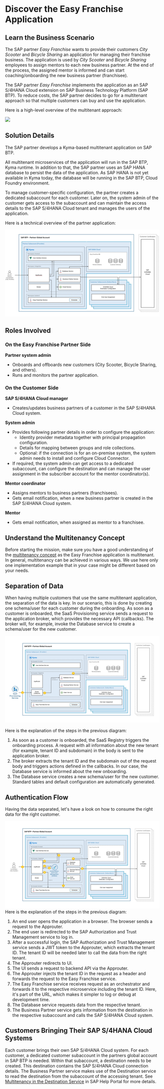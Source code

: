 # Discover the Easy Franchise Application

## Learn the Business Scenario

The SAP partner *Easy Franchise* wants to provide their customers *City Scooter* and *Bicycle Sharing* an application for managing their franchise business. The application is used by *City Scooter* and *Bicycle Sharing* employees to assign mentors to each new business partner. At the end of the process, the assigned mentor is informed and can start coaching/onboarding the new business partner (franchisee).

The SAP partner *Easy Franchise* implements the application as an SAP S/4HANA Cloud extension on SAP Business Technology Platform (SAP BTP). To reduce costs, the SAP partner decides to go for a multitenant approach so that multiple customers can buy and use the application.

Here is a high-level overview of the multitenant approach:

![](https://raw.githubusercontent.com/SAP-samples/btp-kyma-multitenant-extension/main/documentation/discover/business-story/images/Business-Concept-Multi-tenant.drawio.png)

## Solution Details

The SAP partner develops a Kyma-based multitenant application on SAP BTP.

All multitenant microservices of the application will run in the SAP BTP, Kyma runtime. In addition to that, the SAP partner uses an SAP HANA database to persist the data of the application. As SAP HANA is not yet available in Kyma today, the database will be running in the SAP BTP, Cloud Foundry environment.

To manage customer-specific configuration, the partner creates a dedicated subaccount for each customer. Later on, the system admin of the customer gets access to the subaccount and can maintain the access details to the SAP S/4HANA Cloud tenant and manages the users of the application.

Here is a technical overview of the partner application:

![](https://raw.githubusercontent.com/SAP-samples/btp-kyma-multitenant-extension/main/documentation/images/kyma-diagrams-focus-components/Slide9.jpeg)

## Roles Involved

### On the Easy Franchise Partner Side

**Partner system admin**

* Onboards and offboards new customers (City Scooter, Bicycle Sharing, and others).
* Runs and monitors the partner application.

### On the Customer Side

**SAP S/4HANA Cloud manager**
* Creates/updates business partners of a customer in the SAP S/4HANA Cloud system.

**System admin**
* Provides following partner details in order to configure the application:
  * Identity provider metadata together with principal propagation configuration.
  * Details for mapping between groups and role collections.
  * Optional: if the connection is for an on-premise system, the system admin needs to install and configure Cloud Connector.
* If required, the system admin can get access to a dedicated subaccount, can configure the destination and can manage the user assignment in the subscriber account for the mentor coordinator(s).

**Mentor coordinator**
* Assigns mentors to business partners (franchisees).
* Gets email notification, when a new business partner is created in the SAP S/4HANA Cloud system.

**Mentor**
* Gets email notification, when assigned as mentor to a franchisee.

## Understand the Multitenancy Concept

Before starting the mission, make sure you have a good understanding of the [multitenancy concept](https://blogs.sap.com/2018/09/26/multitenancy-architecture-on-sap-cloud-platform-cloud-foundry-environment/) as the Easy Franchise application is multitenant. In general, multitenancy can be achieved in various ways. We use here only one implementation example that in your case might be different based on your needs.

## Separation of Data

When having multiple customers that use the same multitenant application, the separation of the data is key. In our scenario, this is done by creating one schema/user for each customer during the onboarding. As soon as a customer is onboarded, the SaaS Provisioning service sends a request to the application broker, which provides the necessary API (callbacks). The broker will, for example, invoke the Database service to create a schema/user for the new customer.

![](https://raw.githubusercontent.com/SAP-samples/btp-kyma-multitenant-extension/main/documentation/images/easyfranchise-diagrams/Slide6.jpeg)

  Here is the explanation of the steps in the previous diagram:
  1. As soon as a customer is onboarded, the SaaS Registry triggers the onboarding process. A request with all information about the new tenant (for example, tenant ID and subdomain) in the body is sent to the application broker.
  1. The broker extracts the tenant ID and the subdomain out of the request body and triggers actions defined in the callbacks. In our case, the Database service is informed about the new onboarding.
  1. The Database service creates a new schema/user for the new customer. Standard tables and default configuration are automatically generated.


## Authentication Flow

Having the data separated, let's have a look on how to consume the right data for the right customer.

![](https://raw.githubusercontent.com/SAP-samples/btp-kyma-multitenant-extension/main/documentation/images/easyfranchise-diagrams/Slide5.jpeg)
  Here is the explanation of the steps in the previous diagram:
  1. An end user opens the application in a browser. The browser sends a request to the Approuter.
  1. The end user is redirected to the SAP Authorization and Trust Management service to log in.
  1. After a successful login, the SAP Authorization and Trust Management service sends a JWT token to the Approuter, which extracts the tenant ID. The tenant ID will be needed later to call the data from the right tenant.
  1. The Approuter redirects to UI.
  1. The UI sends a request to backend API via the Approuter.
  1. The Approuter injects the tenant ID in the request as a header and forwards the request to the Easy Franchise service.
  1. The Easy Franchise service receives request as an orchestrator and forwards it to the respective microservice including the tenant ID. Here, it's part of the URL, which makes it simpler to log or debug at development time.
  1. The Database service requests data from the respective tenant.
  1. The Business Partner service gets information from the destination in the respective subaccount and calls the SAP S/4HANA Cloud system.

## Customers Bringing Their SAP S/4HANA Cloud Systems

Each customer brings their own SAP S/4HANA Cloud system.
For each customer, a dedicated customer subaccount in the partners global account in SAP BTP is needed.
Within that subaccount, a destination needs to be created. This destination contains the SAP S/4HANA Cloud connection details. The Business Partner service makes use of the Destination service to read the destination from the subaccount of the accessing tenant. See [Multitenancy in the Destination Service](https://help.sap.com/viewer/cca91383641e40ffbe03bdc78f00f681/Cloud/en-US/4e07f250fe5d441cab09f69e22909198.html) in SAP Help Portal for more details.
